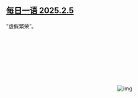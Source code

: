 <!--1738852086000-->
[每日一语 2025.2.5](https://chinadigitaltimes.net/chinese/715645.html)
------

<p>“虚假繁荣”。</p><p><img decoding="async" src="data:image/svg+xml,%3Csvg%20xmlns='http://www.w3.org/2000/svg'%20viewBox='0%200%200%200'%3E%3C/svg%3E" alt="img" data-lazy-src="https://chinadigitaltimes.net/chinese/files/2025/02/2025.2.5.png"><noscript><img decoding="async" src="https://chinadigitaltimes.net/chinese/files/2025/02/2025.2.5.png" alt="img"></noscript></p><div class="addtoany_share_save_container addtoany_content addtoany_content_bottom"><div class="a2a_kit a2a_kit_size_32 addtoany_list" data-a2a-url="https://chinadigitaltimes.net/chinese/715645.html" data-a2a-title="每日一语 2025.2.5"><a class="a2a_button_facebook" href="https://www.addtoany.com/add_to/facebook?linkurl=https%3A%2F%2Fchinadigitaltimes.net%2Fchinese%2F715645.html&amp;linkname=%E6%AF%8F%E6%97%A5%E4%B8%80%E8%AF%AD%202025.2.5" title="Facebook" rel="nofollow noopener" target="_blank"></a><a class="a2a_button_twitter" href="https://www.addtoany.com/add_to/twitter?linkurl=https%3A%2F%2Fchinadigitaltimes.net%2Fchinese%2F715645.html&amp;linkname=%E6%AF%8F%E6%97%A5%E4%B8%80%E8%AF%AD%202025.2.5" title="Twitter" rel="nofollow noopener" target="_blank"></a><a class="a2a_button_telegram" href="https://www.addtoany.com/add_to/telegram?linkurl=https%3A%2F%2Fchinadigitaltimes.net%2Fchinese%2F715645.html&amp;linkname=%E6%AF%8F%E6%97%A5%E4%B8%80%E8%AF%AD%202025.2.5" title="Telegram" rel="nofollow noopener" target="_blank"></a><a class="a2a_button_reddit" href="https://www.addtoany.com/add_to/reddit?linkurl=https%3A%2F%2Fchinadigitaltimes.net%2Fchinese%2F715645.html&amp;linkname=%E6%AF%8F%E6%97%A5%E4%B8%80%E8%AF%AD%202025.2.5" title="Reddit" rel="nofollow noopener" target="_blank"></a><a class="a2a_button_whatsapp" href="https://www.addtoany.com/add_to/whatsapp?linkurl=https%3A%2F%2Fchinadigitaltimes.net%2Fchinese%2F715645.html&amp;linkname=%E6%AF%8F%E6%97%A5%E4%B8%80%E8%AF%AD%202025.2.5" title="WhatsApp" rel="nofollow noopener" target="_blank"></a><a class="a2a_button_email" href="https://www.addtoany.com/add_to/email?linkurl=https%3A%2F%2Fchinadigitaltimes.net%2Fchinese%2F715645.html&amp;linkname=%E6%AF%8F%E6%97%A5%E4%B8%80%E8%AF%AD%202025.2.5" title="Email" rel="nofollow noopener" target="_blank"></a><a class="a2a_button_copy_link" href="https://www.addtoany.com/add_to/copy_link?linkurl=https%3A%2F%2Fchinadigitaltimes.net%2Fchinese%2F715645.html&amp;linkname=%E6%AF%8F%E6%97%A5%E4%B8%80%E8%AF%AD%202025.2.5" title="Copy Link" rel="nofollow noopener" target="_blank"></a><a class="a2a_dd addtoany_share_save addtoany_share" href="https://www.addtoany.com/share"></a></div></div>
